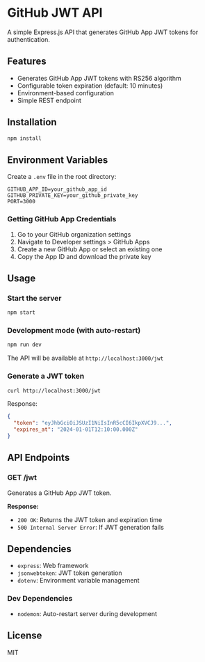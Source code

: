# GitHub JWT API

A simple Express.js API that generates GitHub App JWT tokens for authentication.

## Features

- Generates GitHub App JWT tokens with RS256 algorithm
- Configurable token expiration (default: 10 minutes)
- Environment-based configuration
- Simple REST endpoint

## Installation

```bash
npm install
```

## Environment Variables

Create a `.env` file in the root directory:

```env
GITHUB_APP_ID=your_github_app_id
GITHUB_PRIVATE_KEY=your_github_private_key
PORT=3000
```

### Getting GitHub App Credentials

1. Go to your GitHub organization settings
2. Navigate to Developer settings > GitHub Apps
3. Create a new GitHub App or select an existing one
4. Copy the App ID and download the private key

## Usage

### Start the server

```bash
npm start
```

### Development mode (with auto-restart)

```bash
npm run dev
```

The API will be available at `http://localhost:3000/jwt`

### Generate a JWT token

```bash
curl http://localhost:3000/jwt
```

Response:
```json
{
  "token": "eyJhbGciOiJSUzI1NiIsInR5cCI6IkpXVCJ9...",
  "expires_at": "2024-01-01T12:10:00.000Z"
}
```

## API Endpoints

### GET /jwt

Generates a GitHub App JWT token.

**Response:**
- `200 OK`: Returns the JWT token and expiration time
- `500 Internal Server Error`: If JWT generation fails

## Dependencies

- `express`: Web framework
- `jsonwebtoken`: JWT token generation
- `dotenv`: Environment variable management

### Dev Dependencies

- `nodemon`: Auto-restart server during development

## License

MIT 